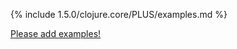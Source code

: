 {% include 1.5.0/clojure.core/PLUS/examples.md %}

[Please add examples!](https://github.com/arrdem/grimoire/edit/master/_includes/1.6.0/clojure.core/PLUS/examples.md)
